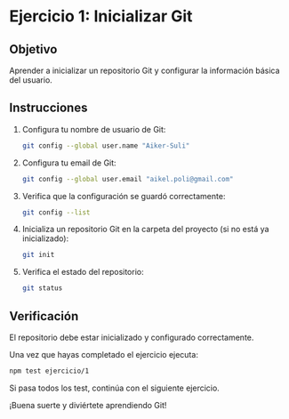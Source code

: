 # Ejercicio 1: Inicializar Git

## Objetivo
Aprender a inicializar un repositorio Git y configurar la información básica del usuario.

## Instrucciones

1. Configura tu nombre de usuario de Git:
   ```bash
   git config --global user.name "Aiker-Suli"
   ```

2. Configura tu email de Git:
   ```bash
   git config --global user.email "aikel.poli@gmail.com"
   ```

3. Verifica que la configuración se guardó correctamente:
   ```bash
   git config --list
   ```

4. Inicializa un repositorio Git en la carpeta del proyecto (si no está ya inicializado):
   ```bash
   git init
   ```

5. Verifica el estado del repositorio:
   ```bash
   git status
   ```

## Verificación

El repositorio debe estar inicializado y configurado correctamente.

Una vez que hayas completado el ejercicio ejecuta:
```bash
npm test ejercicio/1
```

Si pasa todos los test, continúa con el siguiente ejercicio.

¡Buena suerte y diviértete aprendiendo Git!
